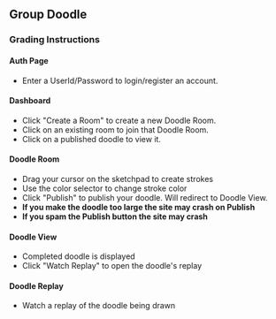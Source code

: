 ## Group Doodle

### Grading Instructions

#### Auth Page

* Enter a UserId/Password to login/register an account.

#### Dashboard

* Click "Create a Room" to create a new Doodle Room. 
* Click on an existing room to join that Doodle Room.
* Click on a published doodle to view it.

#### Doodle Room

* Drag your cursor on the sketchpad to create strokes
* Use the color selector to change stroke color
* Click "Publish" to publish your doodle. Will redirect to Doodle View.
* **If you make the doodle too large the site may crash on Publish**
* **If you spam the Publish button the site may crash**

#### Doodle View

* Completed doodle is displayed
* Click "Watch Replay" to open the doodle's replay

#### Doodle Replay

* Watch a replay of the doodle being drawn

